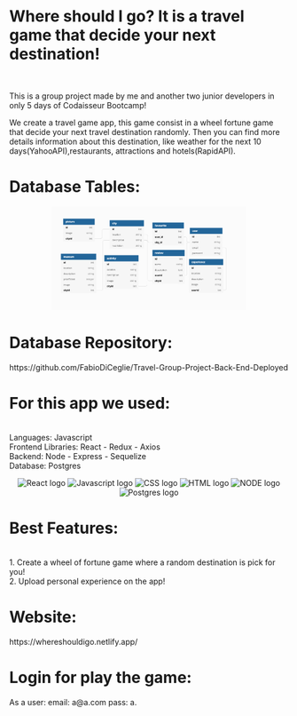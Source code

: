 <h1>Where should I go? It is a travel game that decide your next destination!</h1>
<br />
<p>This is a group project made by me and another two junior developers in only 5 days of Codaisseur Bootcamp!</p>
<p>We create a travel game app, this game consist in a wheel fortune game that decide your next travel destination randomly.
Then you can find more details information about this destination, like weather for the next 10 days(YahooAPI),restaurants, attractions and hotels(RapidAPI).</p>

<h1>Database Tables:</h1>

<p align="center">
  <img src="./DBdiagram.png" width="350" title="Database">
</p>

<h1>Database Repository:</h1>
https://github.com/FabioDiCeglie/Travel-Group-Project-Back-End-Deployed

<h1>For this app we used:</h1>
<br />
Languages: Javascript
<br />
Frontend Libraries: React - Redux - Axios
<br />
Backend: Node - Express - Sequelize
<br />
Database: Postgres

<p align="center">
    <img src="https://user-images.githubusercontent.com/31222514/149813755-3f74a208-1e4c-4d81-b848-1d4f1a18b969.png" width="8%" alt="React logo">
  <img src="https://user-images.githubusercontent.com/31222514/149812547-405716a0-b974-4da4-b749-f2b4a8adc1d8.png" width="8%" alt="Javascript logo">
  <img src="https://user-images.githubusercontent.com/31222514/149813532-e214a55c-9b91-4b71-bb17-0dcf18903f7a.png" width="8%" alt="CSS logo">
  <img src="https://user-images.githubusercontent.com/31222514/149814154-3de042e2-bccf-4f0e-8d0e-98a2dbcae7c0.png" width="8%" alt="HTML logo">
  <img src="https://user-images.githubusercontent.com/31222514/149943049-95f0909a-9c2b-4fae-bd04-647d531dd10d.png" width="8%" alt="NODE logo">
  <img src="https://user-images.githubusercontent.com/31222514/155521312-96e008ba-1d5e-409f-aaec-ca229ca275c6.jpeg" width="8%" alt="Postgres logo">

<div>
<h1>Best Features:</h1>
<br />
1. Create a wheel of fortune game where a random destination is pick for you!
<br />
2. Upload personal experience on the app!
</p>
</div>

<div>
<h1>Website:</h1>
 https://whereshouldigo.netlify.app/
</div>


<div>
<h1>Login for play the game:</h1>
<p> As a user: email: a@a.com pass: a.</p>
<br />
</div>
